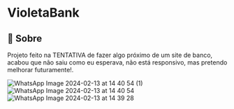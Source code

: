<h1>VioletaBank</h1>

<h2>🔖 Sobre</h2>
<p>Projeto feito na TENTATIVA de fazer algo próximo de um site de banco, acabou que não saiu como eu esperava, não está responsivo, mas pretendo melhorar futuramente!.</p>

![WhatsApp Image 2024-02-13 at 14 40 54 (1)](https://github.com/luizcarlos001/Site-Eco-Vida/assets/146375880/f9bc9fbc-6925-4aaf-8037-1cae3a7d4815)
![WhatsApp Image 2024-02-13 at 14 40 54](https://github.com/luizcarlos001/Site-Eco-Vida/assets/146375880/6361d004-1e08-449a-a776-12e93c562e6d)
![WhatsApp Image 2024-02-13 at 14 39 28](https://github.com/luizcarlos001/Site-Eco-Vida/assets/146375880/bf06e839-c005-4ecd-ac79-7c95326c6e75)

